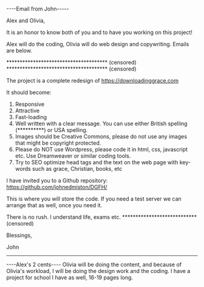 ----Email from John-----

Alex and Olivia,

It is an honor to know both of you and to have you working on this project!

Alex will do the coding, Olivia will do web design and copywriting. Emails are below.

************************************** (censored)
************************************** (censored)

The project is a complete redesign of https://downloadinggrace.com

It should become:

1. Responsive
2. Attractive
3. Fast-loading
4. Well written with a clear message. You can use either British spelling (**********) or USA spelling.
5. Images should be Creative Commons, please do not use any images that might be copyright protected.
6. Please do NOT use Wordpress, please code it in html, css, javascript etc. Use Dreamweaver or similar coding tools.
7. Try to SEO optimize head tags and the text on the web page with key-words such as grace, Christian, books, etc

I have invited you to a Github repository: https://github.com/johnedmiston/DGFH/

This is where you will store the code. If you need a test server we can arrange that as well, once you need it.

There is no rush. I understand life, exams etc. ****************************(censored)

Blessings,

John

***********************************************

----Alex's 2 cents----
Olivia will be doing the content, and because of Olivia's workload, I will be doing the design work and the coding. I have a project for school I have as well, 16-19 pages long.